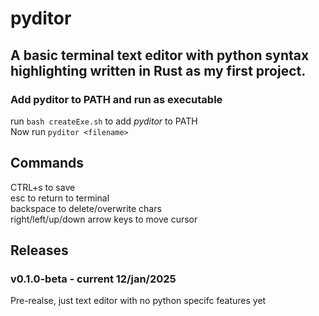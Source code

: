 # pyditor
## A basic terminal text editor with python syntax highlighting written in Rust as my first project.
### Add pyditor to PATH and run as executable
run ```bash createExe.sh``` to add <i>pyditor</i> to PATH <br>
Now run ```pyditor <filename>```
## Commands
CTRL+s to save<br>
esc to return to terminal<br>
backspace to delete/overwrite chars<br>
right/left/up/down arrow keys to move cursor
## Releases
### v0.1.0-beta - current 12/jan/2025
Pre-realse, just text editor with no python specifc features yet
